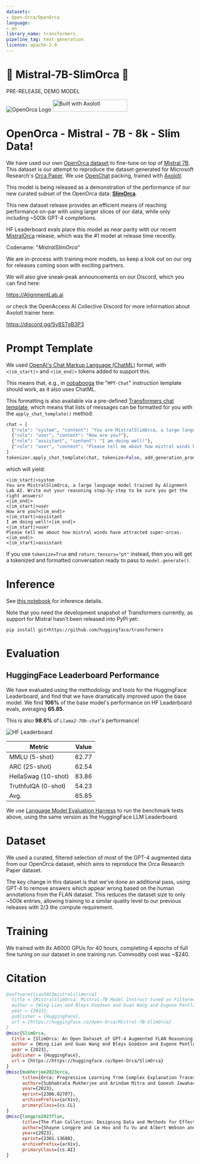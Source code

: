 ```yaml
---
datasets:
- Open-Orca/OpenOrca
language:
- en
library_name: transformers
pipeline_tag: text-generation
license: apache-2.0
---
```


<p><h1>🐋 Mistral-7B-SlimOrca 🐋</h1></p>


PRE-RELEASE, DEMO MODEL


![OpenOrca Logo](https://huggingface.co/Open-Orca/Mistral-7B-OpenOrca/resolve/main/Images/MistralOrcaLogo.png "MistralOrca Logo")
[<img src="https://raw.githubusercontent.com/OpenAccess-AI-Collective/axolotl/main/image/axolotl-badge-web.png" alt="Built with Axolotl" width="200" height="32"/>](https://github.com/OpenAccess-AI-Collective/axolotl)


# OpenOrca - Mistral - 7B - 8k - Slim Data!

We have used our own [OpenOrca dataset](https://huggingface.co/datasets/Open-Orca/OpenOrca) to fine-tune on top of [Mistral 7B](https://huggingface.co/mistralai/Mistral-7B-v0.1). 
This dataset is our attempt to reproduce the dataset generated for Microsoft Research's [Orca Paper](https://arxiv.org/abs/2306.02707).
We use [OpenChat](https://huggingface.co/openchat) packing, trained with [Axolotl](https://github.com/OpenAccess-AI-Collective/axolotl).

This model is being released as a demonstration of the performance of our new curated subset of the OpenOrca data: **[SlimOrca](https://huggingface.co/datasets/Open-Orca/SlimOrca)**.

This new dataset release provides an efficient means of reaching performance on-par with using larger slices of our data, while only including ~500k GPT-4 completions.

HF Leaderboard evals place this model as near parity with our recent [MistralOrca](https://huggingface.co/Open-Orca/Mistral-7B-OpenOrca) release, which was the #1 model at release time recently.

Codename: "*MistralSlimOrca*"

We are in-process with training more models, so keep a look out on our org for releases coming soon with exciting partners.

We will also give sneak-peak announcements on our Discord, which you can find here:

https://AlignmentLab.ai

or check the OpenAccess AI Collective Discord for more information about Axolotl trainer here:

https://discord.gg/5y8STgB3P3



# Prompt Template

We used [OpenAI's Chat Markup Language (ChatML)](https://github.com/openai/openai-python/blob/main/chatml.md) format, with `<|im_start|>` and `<|im_end|>` tokens added to support this.

This means that, e.g., in [oobabooga](https://github.com/oobabooga/text-generation-webui/) the "`MPT-Chat`" instruction template should work, as it also uses ChatML.

This formatting is also available via a pre-defined [Transformers chat template](https://huggingface.co/docs/transformers/main/chat_templating),
which means that lists of messages can be formatted for you with the `apply_chat_template()` method:

```python
chat = [
  {"role": "system", "content": "You are MistralSlimOrca, a large language model trained by Alignment Lab AI. Write out your reasoning step-by-step to be sure you get the right answers!"}
  {"role": "user", "content": "How are you?"},
  {"role": "assistant", "content": "I am doing well!"},
  {"role": "user", "content": "Please tell me about how mistral winds have attracted super-orcas."},
]
tokenizer.apply_chat_template(chat, tokenize=False, add_generation_prompt=True)
```

which will yield:

```
<|im_start|>system
You are MistralSlimOrca, a large language model trained by Alignment Lab AI. Write out your reasoning step-by-step to be sure you get the right answers!
<|im_end|>
<|im_start|>user
How are you?<|im_end|>
<|im_start|>assistant
I am doing well!<|im_end|>
<|im_start|>user
Please tell me about how mistral winds have attracted super-orcas.<|im_end|>
<|im_start|>assistant
```

If you use `tokenize=True` and `return_tensors="pt"` instead, then you will get a tokenized 
and formatted conversation ready to pass to `model.generate()`.


# Inference

See [this notebook](https://colab.research.google.com/drive/tbd) for inference details.

Note that you need the development snapshot of Transformers currently, as support for Mistral hasn't been released into PyPI yet:

```
pip install git+https://github.com/huggingface/transformers
```


# Evaluation

## HuggingFace Leaderboard Performance

We have evaluated using the methodology and tools for the HuggingFace Leaderboard, and find that we have dramatically improved upon the base model.
We find **106%** of the base model's performance on HF Leaderboard evals, averaging **65.85**.


This is also **98.6%** of *`Llama2-70b-chat`*'s performance!

![HF Leaderboard](https://huggingface.co/Open-Orca/Mistral-7B-SlimOrca/resolve/main/Images/MistralSlimOrca7BHFLeaderboard.png)


| Metric | Value |
|-----------------------|-------|
| MMLU (5-shot)         | 62.77 |
| ARC (25-shot)         | 62.54 |
| HellaSwag (10-shot)   | 83.86 |
| TruthfulQA (0-shot)   | 54.23 |
| Avg.                  | 65.85 |

We use [Language Model Evaluation Harness](https://github.com/EleutherAI/lm-evaluation-harness) to run the benchmark tests above, using the same version as the HuggingFace LLM Leaderboard.


# Dataset

We used a curated, filtered selection of most of the GPT-4 augmented data from our OpenOrca dataset, which aims to reproduce the Orca Research Paper dataset.

The key change in this dataset is that we've done an additional pass, using GPT-4 to remove answers which appear wrong based on the human annotations from the FLAN dataset.
This reduces the dataset size to only ~500k entries, allowing training to a similar quality level to our previous releases with 2/3 the compute requirement.


# Training

We trained with 8x A6000 GPUs for 40 hours, completing 4 epochs of full fine tuning on our dataset in one training run.
Commodity cost was ~$240.


# Citation

```bibtex
@software{lian2023mistralslimorca1
  title = {MistralSlimOrca: Mistral-7B Model Instruct-tuned on Filtered, Corrected, OpenOrcaV1 GPT-4 Dataset},
  author = {Wing Lian and Bleys Goodson and Guan Wang and Eugene Pentland and Austin Cook and Chanvichet Vong and "Teknium"},
  year = {2023},
  publisher = {HuggingFace},
  url = {https://huggingface.co/Open-Orca/Mistral-7B-SlimOrca}
}
@misc{SlimOrca,
  title = {SlimOrca: An Open Dataset of GPT-4 Augmented FLAN Reasoning Traces, with Verification},
  author = {Wing Lian and Guan Wang and Bleys Goodson and Eugene Pentland and Austin Cook and Chanvichet Vong and "Teknium"},
  year = {2023},
  publisher = {HuggingFace},
  url = {https://https://huggingface.co/Open-Orca/SlimOrca}
}
@misc{mukherjee2023orca,
      title={Orca: Progressive Learning from Complex Explanation Traces of GPT-4}, 
      author={Subhabrata Mukherjee and Arindam Mitra and Ganesh Jawahar and Sahaj Agarwal and Hamid Palangi and Ahmed Awadallah},
      year={2023},
      eprint={2306.02707},
      archivePrefix={arXiv},
      primaryClass={cs.CL}
}
@misc{longpre2023flan,
      title={The Flan Collection: Designing Data and Methods for Effective Instruction Tuning}, 
      author={Shayne Longpre and Le Hou and Tu Vu and Albert Webson and Hyung Won Chung and Yi Tay and Denny Zhou and Quoc V. Le and Barret Zoph and Jason Wei and Adam Roberts},
      year={2023},
      eprint={2301.13688},
      archivePrefix={arXiv},
      primaryClass={cs.AI}
}
```
